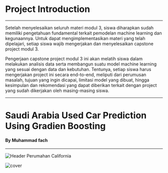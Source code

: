 # Project Introduction
<hr>
Setelah menyelesaikan seluruh materi modul 3, siswa diharapkan sudah memiliki pengetahuan fundamental terkait pemodelan machine learning dan kegunaannya. Untuk dapat
mengimplementasikan materi yang telah dipelajari, setiap siswa wajib mengerjakan dan menyelesaikan capstone project modul 3.

Pengerjaan capstone project modul 3 ini akan melatih siswa dalam melakukan analisis data serta membangun suatu model machine learning yang sesuai dengan data dan kebutuhan. Tentunya, setiap siswa harus mengerjakan project ini secara end-to-end, meliputi dari perumusan masalah, tujuan yang ingin dicapai, limitasi model yang dibuat, hingga kesimpulan dan rekomendasi yang dapat diberikan terkait dengan project yang sudah dikerjakan oleh masing-masing siswa.
<hr>

# Saudi Arabia Used Car Prediction Using Gradien Boosting


#### By Muhammad fach
<hr>

![Header Perumahan California](https://github.com/mhdalfarisy/California-House-Price-Prediction-Using-Machine-Learning/blob/main/gambar/1-Skyline_Street-Scene_CC_RET_conversion1_920.jpg)


![cover](https://github.com/mhdalfarisy/California-House-Price-Prediction-Using-Machine-Learning/blob/main/gambar/cover.JPG)

